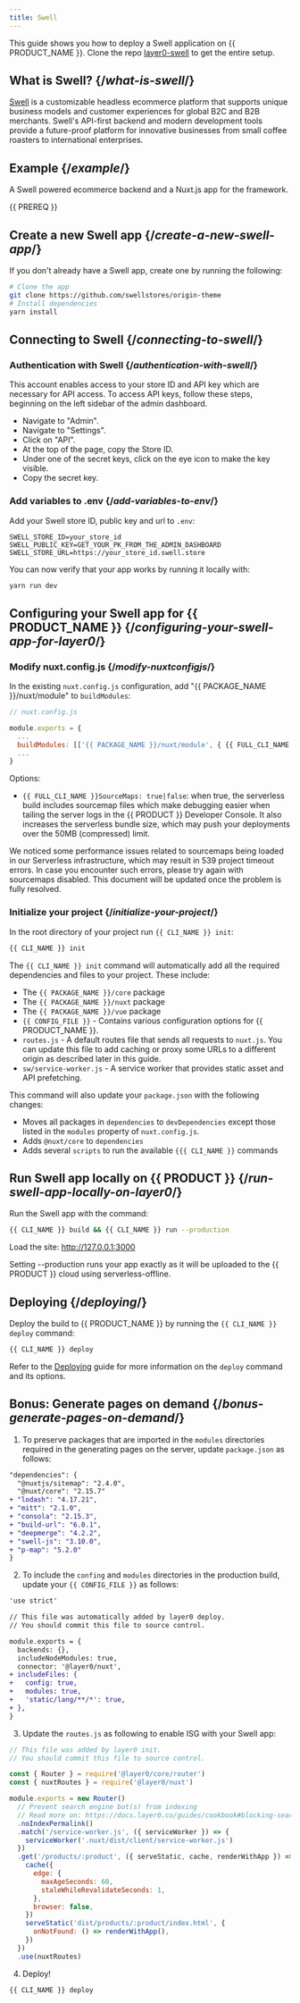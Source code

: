 ```yaml
---
title: Swell
---
```


This guide shows you how to deploy a Swell application on {{ PRODUCT_NAME }}. Clone the repo [layer0-swell](https://github.com/layer0-docs/layer0-swell) to get the entire setup.

## What is Swell? {/*what-is-swell*/}

[Swell](https://www.swell.is/) is a customizable headless ecommerce platform that supports unique business models and customer experiences for global B2C and B2B merchants. Swell's API-first backend and modern development tools provide a future-proof platform for innovative businesses from small coffee roasters to international enterprises.

## Example {/*example*/}

A Swell powered ecommerce backend and a Nuxt.js app for the framework.

<ExampleButtons
  title="Swell with Nuxt.js"
  siteUrl="https://layer0-docs-swell-origin-theme-default.layer0-limelight.link"
  repoUrl="https://github.com/layer0-docs/layer0-swell-example" 
  deployFromRepo />

{{ PREREQ }}

## Create a new Swell app {/*create-a-new-swell-app*/}

If you don't already have a Swell app, create one by running the following:

```bash
# Clone the app
git clone https://github.com/swellstores/origin-theme
# Install dependencies
yarn install
```

## Connecting to Swell {/*connecting-to-swell*/}

### Authentication with Swell {/*authentication-with-swell*/}

This account enables access to your store ID and API key which are necessary for API access. To access API keys, follow these steps, beginning on the left sidebar of the admin dashboard.

- Navigate to "Admin".
- Navigate to "Settings".
- Click on "API".
- At the top of the page, copy the Store ID.
- Under one of the secret keys, click on the eye icon to make the key visible.
- Copy the secret key.

### Add variables to .env {/*add-variables-to-env*/}

Add your Swell store ID, public key and url to `.env`:

```
SWELL_STORE_ID=your_store_id
SWELL_PUBLIC_KEY=GET_YOUR_PK_FROM_THE_ADMIN_DASHBOARD
SWELL_STORE_URL=https://your_store_id.swell.store
```

You can now verify that your app works by running it locally with:

```bash
yarn run dev
```

## Configuring your Swell app for {{ PRODUCT_NAME }} {/*configuring-your-swell-app-for-layer0*/}

### Modify nuxt.config.js {/*modify-nuxtconfigjs*/}

In the existing `nuxt.config.js` configuration, add "{{ PACKAGE_NAME }}/nuxt/module" to `buildModules`:

```js
// nuxt.config.js

module.exports = {
  ...
  buildModules: [['{{ PACKAGE_NAME }}/nuxt/module', { {{ FULL_CLI_NAME }}SourceMaps: true }]],
  ...
}
```

Options:

- `{{ FULL_CLI_NAME }}SourceMaps: true|false`: when true, the serverless build includes sourcemap files which make debugging easier when tailing the server logs in the {{ PRODUCT }} Developer Console. It also increases the serverless bundle size, which may push your deployments over the 50MB (compressed) limit.

<Callout type="warning">

  We noticed some performance issues related to sourcemaps being loaded in our Serverless infrastructure, which may result in 539 project timeout errors. In case you encounter such errors, please try again with sourcemaps disabled. This document will be updated once the problem is fully resolved.

</Callout>

### Initialize your project {/*initialize-your-project*/}

In the root directory of your project run `{{ CLI_NAME }} init`:

```bash
{{ CLI_NAME }} init
```

The `{{ CLI_NAME }} init` command will automatically add all the required dependencies and files to your project. These include:

- The `{{ PACKAGE_NAME }}/core` package
- The `{{ PACKAGE_NAME }}/nuxt` package
- The `{{ PACKAGE_NAME }}/vue` package
- `{{ CONFIG_FILE }}` - Contains various configuration options for {{ PRODUCT_NAME }}.
- `routes.js` - A default routes file that sends all requests to `nuxt.js`. You can update this file to add caching or proxy some URLs to a different origin as described later in this guide.
- `sw/service-worker.js` - A service worker that provides static asset and API prefetching.

This command will also update your `package.json` with the following changes:

- Moves all packages in `dependencies` to `devDependencies` except those listed in the `modules` property of `nuxt.config.js`.
- Adds `@nuxt/core` to `dependencies`
- Adds several `scripts` to run the available `{{{ CLI_NAME }}` commands

## Run Swell app locally on {{ PRODUCT }} {/*run-swell-app-locally-on-layer0*/}

Run the Swell app with the command:

```bash
{{ CLI_NAME }} build && {{ CLI_NAME }} run --production
```

Load the site: http://127.0.0.1:3000

Setting --production runs your app exactly as it will be uploaded to the {{ PRODUCT }} cloud using serverless-offline.

## Deploying {/*deploying*/}

Deploy the build to {{ PRODUCT_NAME }} by running the `{{ CLI_NAME }} deploy` command:

```bash
{{ CLI_NAME }} deploy
```

Refer to the [Deploying](deploying) guide for more information on the `deploy` command and its options.

## Bonus: Generate pages on demand {/*bonus-generate-pages-on-demand*/}

1. To preserve packages that are imported in the `modules` directories required in the generating pages on the server, update `package.json` as follows:

```diff
"dependencies": {
  "@nuxtjs/sitemap": "2.4.0",
  "@nuxt/core": "2.15.7"
+ "lodash": "4.17.21",
+ "mitt": "2.1.0",
+ "consola": "2.15.3",
+ "build-url": "6.0.1",
+ "deepmerge": "4.2.2",
+ "swell-js": "3.10.0",
+ "p-map": "5.2.0"
}
```

2. To include the `confing` and `modules` directories in the production build, update your `{{ CONFIG_FILE }}` as follows:

```diff
'use strict'

// This file was automatically added by layer0 deploy.
// You should commit this file to source control.

module.exports = {
  backends: {},
  includeNodeModules: true,
  connector: '@layer0/nuxt',
+ includeFiles: {
+   config: true,
+   modules: true,
+   'static/lang/**/*': true,
+ },
}

```

3. Update the `routes.js` as following to enable ISG with your Swell app:

```js
// This file was added by layer0 init.
// You should commit this file to source control.

const { Router } = require('@layer0/core/router')
const { nuxtRoutes } = require('@layer0/nuxt')

module.exports = new Router()
  // Prevent search engine bot(s) from indexing
  // Read more on: https://docs.layer0.co/guides/cookbook#blocking-search-engine-crawlers
  .noIndexPermalink()
  .match('/service-worker.js', ({ serviceWorker }) => {
    serviceWorker('.nuxt/dist/client/service-worker.js')
  })
  .get('/products/:product', ({ serveStatic, cache, renderWithApp }) => {
    cache({
      edge: {
        maxAgeSeconds: 60,
        staleWhileRevalidateSeconds: 1,
      },
      browser: false,
    })
    serveStatic('dist/products/:product/index.html', {
      onNotFound: () => renderWithApp(),
    })
  })
  .use(nuxtRoutes)
```

4. Deploy!

```bash
{{ CLI_NAME }} deploy
```
